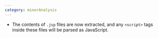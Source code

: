 ```yaml
---
category: minorAnalysis
---
```

* The contents of `.jsp` files are now extracted, and any `<script>` tags inside these files will be parsed as JavaScript.